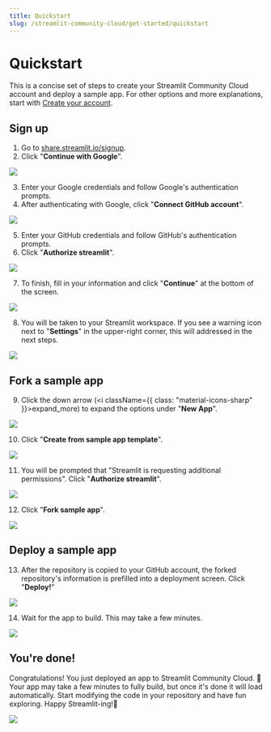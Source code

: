 ```yaml
---
title: Quickstart
slug: /streamlit-community-cloud/get-started/quickstart
---
```


# Quickstart

This is a concise set of steps to create your Streamlit Community Cloud account and deploy a sample app. For other options and more explanations, start with [Create your account](/streamlit-community-cloud/get-started/create-your-account).

## Sign up

1. Go to [share.streamlit.io/signup](https://share.streamlit.io/signup).
2. Click "**Continue with Google**".

<div style={{ maxWidth: '50%', margin: 'auto' }}>
<Image src="/images/streamlit-community-cloud/sign-up-Google-XL.png" />
</div>

3. Enter your Google credentials and follow Google's authentication prompts.
4. After authenticating with Google, click "**Connect GitHub account**".

<div style={{ maxWidth: '50%', margin: 'auto' }}>
<Image src="/images/streamlit-community-cloud/sign-up-2.png" />
</div>

5. Enter your GitHub credentials and follow GitHub's authentication prompts.
6. Click "**Authorize streamlit**".

<div style={{ maxWidth: '50%', margin: 'auto' }}>
<Image src="/images/streamlit-community-cloud/GitHub-auth1-none.png" />
</div>

7. To finish, fill in your information and click "**Continue**" at the bottom of the screen.

<div style={{ maxWidth: '70%', margin: 'auto' }}>
<Image src="/images/streamlit-community-cloud/sign-up-3.png" />
</div>

8. You will be taken to your Streamlit workspace. If you see a warning icon next to "**Settings**" in the upper-right corner, this will addressed in the next steps.

<div style={{ maxWidth: '90%', margin: 'auto' }}>
<Image src="/images/streamlit-community-cloud/workspace-empty-warning.png" />
</div>

## Fork a sample app

9. Click the down arrow (<i className={{ class: "material-icons-sharp" }}>expand_more</i>) to expand the options under "**New App**".

<div style={{ maxWidth: '90%', margin: 'auto' }}>
<Image src="/images/streamlit-community-cloud/deploy-example-1.png" />
</div>

10. Click "**Create from sample app template**".

<div style={{ maxWidth: '90%', margin: 'auto' }}>
<Image src="/images/streamlit-community-cloud/deploy-example-2.png" />
</div>

11. You will be prompted that "Streamlit is requesting additional permissions". Click "**Authorize streamlit**".

<div style={{ maxWidth: '50%', margin: 'auto' }}>
<Image src="/images/streamlit-community-cloud/GitHub-auth2-none.png" />
</div>

12. Click "**Fork sample app**".

<div style={{ maxWidth: '90%', margin: 'auto' }}>
<Image src="/images/streamlit-community-cloud/deploy-example-fork.png" />
</div>

## Deploy a sample app

13. After the repository is copied to your GitHub account, the forked repository's information is prefilled into a deployment screen. Click "**Deploy!**"

<div style={{ maxWidth: '90%', margin: 'auto' }}>
<Image src="/images/streamlit-community-cloud/deploy-example-deploy.png" />
</div>

14. Wait for the app to build. This may take a few minutes.

<div style={{ maxWidth: '90%', margin: 'auto' }}>
<Image src="/images/streamlit-community-cloud/deploy-demo-provisioning.png" />
</div>

## You're done!

Congratulations! You just deployed an app to Streamlit Community Cloud. 🎉 Your app may take a few minutes to fully build, but once it's done it will load automatically. Start modifying the code in your repository and have fun exploring. Happy Streamlit-ing!🎈

<div style={{ maxWidth: '90%', margin: 'auto' }}>
<Image src="/images/streamlit-community-cloud/deploy-example-done.png" />
</div>
